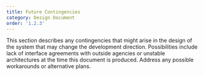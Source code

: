 ```yaml
---
title: Future Contingencies
category: Design Document
order: '1.2.3'
---
```


This section describes any contingencies that might arise in the design of the system that may change the development direction.  Possibilities include lack of interface agreements with outside agencies or unstable architectures at the time this document is produced.  Address any possible workarounds or alternative plans.
